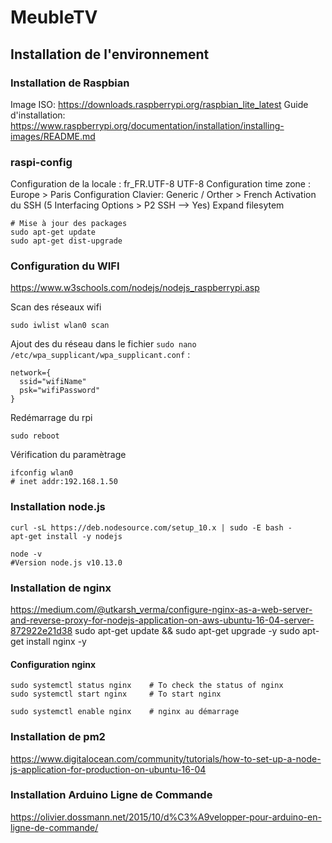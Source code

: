 # MeubleTV


## Installation de l'environnement

### Installation de Raspbian

Image ISO: https://downloads.raspberrypi.org/raspbian_lite_latest
Guide d'installation: https://www.raspberrypi.org/documentation/installation/installing-images/README.md

### raspi-config
Configuration de la locale : fr_FR.UTF-8 UTF-8
Configuration time zone : Europe > Paris
Configuration Clavier: Generic / Orther > French
Activation du SSH (5 Interfacing Options > P2 SSH --> Yes)
Expand filesytem

```
# Mise à jour des packages
sudo apt-get update
sudo apt-get dist-upgrade
```

### Configuration du WIFI
https://www.w3schools.com/nodejs/nodejs_raspberrypi.asp

Scan des réseaux wifi
```
sudo iwlist wlan0 scan
```

Ajout des du réseau dans le fichier `sudo nano /etc/wpa_supplicant/wpa_supplicant.conf` :
```
network={
  ssid="wifiName"
  psk="wifiPassword"
}
```

Redémarrage du rpi
```
sudo reboot
```

Vérification du paramètrage
```
ifconfig wlan0
# inet addr:192.168.1.50
```

### Installation node.js

```
curl -sL https://deb.nodesource.com/setup_10.x | sudo -E bash -
apt-get install -y nodejs

node -v
#Version node.js v10.13.0
```

### Installation de nginx
https://medium.com/@utkarsh_verma/configure-nginx-as-a-web-server-and-reverse-proxy-for-nodejs-application-on-aws-ubuntu-16-04-server-872922e21d38
sudo apt-get update && sudo apt-get upgrade -y
sudo apt-get install nginx -y

#### Configuration nginx

```
sudo systemctl status nginx    # To check the status of nginx
sudo systemctl start nginx     # To start nginx

sudo systemctl enable nginx    # nginx au démarrage
```

### Installation de pm2

https://www.digitalocean.com/community/tutorials/how-to-set-up-a-node-js-application-for-production-on-ubuntu-16-04

### Installation Arduino Ligne de Commande
https://olivier.dossmann.net/2015/10/d%C3%A9velopper-pour-arduino-en-ligne-de-commande/


